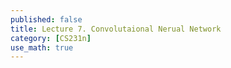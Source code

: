 ```yaml
---
published: false
title: Lecture 7. Convolutaional Nerual Network
category: [CS231n]
use_math: true
---
```

